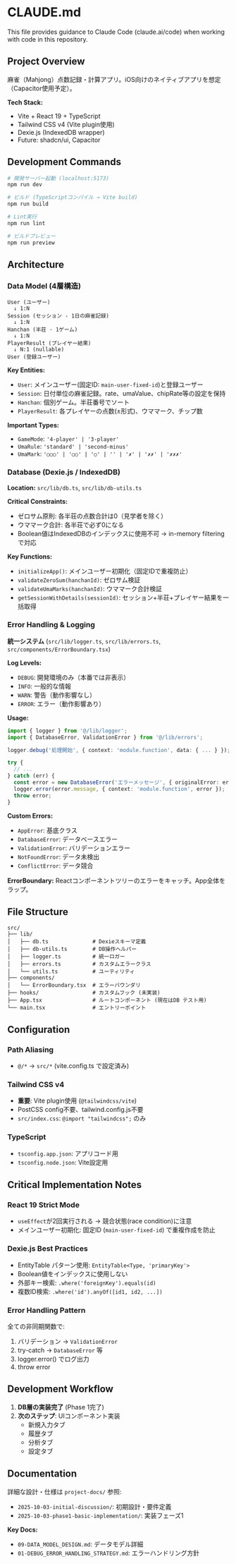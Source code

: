 # CLAUDE.md

This file provides guidance to Claude Code (claude.ai/code) when working with code in this repository.

## Project Overview

麻雀（Mahjong）点数記録・計算アプリ。iOS向けのネイティブアプリを想定（Capacitor使用予定）。

**Tech Stack:**
- Vite + React 19 + TypeScript
- Tailwind CSS v4 (Vite plugin使用)
- Dexie.js (IndexedDB wrapper)
- Future: shadcn/ui, Capacitor

## Development Commands

```bash
# 開発サーバー起動 (localhost:5173)
npm run dev

# ビルド (TypeScriptコンパイル → Vite build)
npm run build

# Lint実行
npm run lint

# ビルドプレビュー
npm run preview
```

## Architecture

### Data Model (4層構造)

```
User (ユーザー)
  ↓ 1:N
Session (セッション - 1日の麻雀記録)
  ↓ 1:N
Hanchan (半荘 - 1ゲーム)
  ↓ 1:N
PlayerResult (プレイヤー結果)
  ↓ N:1 (nullable)
User (登録ユーザー)
```

**Key Entities:**
- `User`: メインユーザー(固定ID: `main-user-fixed-id`)と登録ユーザー
- `Session`: 日付単位の麻雀記録。rate、umaValue、chipRate等の設定を保持
- `Hanchan`: 個別ゲーム。半荘番号でソート
- `PlayerResult`: 各プレイヤーの点数(±形式)、ウママーク、チップ数

**Important Types:**
- `GameMode`: `'4-player' | '3-player'`
- `UmaRule`: `'standard' | 'second-minus'`
- `UmaMark`: `'○○○' | '○○' | '○' | '' | '✗' | '✗✗' | '✗✗✗'`

### Database (Dexie.js / IndexedDB)

**Location:** `src/lib/db.ts`, `src/lib/db-utils.ts`

**Critical Constraints:**
- ゼロサム原則: 各半荘の点数合計は0（見学者を除く）
- ウママーク合計: 各半荘で必ず0になる
- Boolean値はIndexedDBのインデックスに使用不可 → in-memory filteringで対応

**Key Functions:**
- `initializeApp()`: メインユーザー初期化（固定IDで重複防止）
- `validateZeroSum(hanchanId)`: ゼロサム検証
- `validateUmaMarks(hanchanId)`: ウママーク合計検証
- `getSessionWithDetails(sessionId)`: セッション+半荘+プレイヤー結果を一括取得

### Error Handling & Logging

**統一システム** (`src/lib/logger.ts`, `src/lib/errors.ts`, `src/components/ErrorBoundary.tsx`)

**Log Levels:**
- `DEBUG`: 開発環境のみ（本番では非表示）
- `INFO`: 一般的な情報
- `WARN`: 警告（動作影響なし）
- `ERROR`: エラー（動作影響あり）

**Usage:**
```typescript
import { logger } from '@/lib/logger';
import { DatabaseError, ValidationError } from '@/lib/errors';

logger.debug('処理開始', { context: 'module.function', data: { ... } });

try {
  // ...
} catch (err) {
  const error = new DatabaseError('エラーメッセージ', { originalError: err });
  logger.error(error.message, { context: 'module.function', error });
  throw error;
}
```

**Custom Errors:**
- `AppError`: 基底クラス
- `DatabaseError`: データベースエラー
- `ValidationError`: バリデーションエラー
- `NotFoundError`: データ未検出
- `ConflictError`: データ競合

**ErrorBoundary:** Reactコンポーネントツリーのエラーをキャッチ。App全体をラップ。

## File Structure

```
src/
├── lib/
│   ├── db.ts              # Dexieスキーマ定義
│   ├── db-utils.ts        # DB操作ヘルパー
│   ├── logger.ts          # 統一ロガー
│   ├── errors.ts          # カスタムエラークラス
│   └── utils.ts           # ユーティリティ
├── components/
│   └── ErrorBoundary.tsx  # エラーバウンダリ
├── hooks/                 # カスタムフック (未実装)
├── App.tsx                # ルートコンポーネント (現在はDB テスト用)
└── main.tsx               # エントリーポイント
```

## Configuration

### Path Aliasing
- `@/*` → `src/*` (vite.config.ts で設定済み)

### Tailwind CSS v4
- **重要**: Vite plugin使用 (`@tailwindcss/vite`)
- PostCSS config不要、tailwind.config.js不要
- `src/index.css`: `@import "tailwindcss";` のみ

### TypeScript
- `tsconfig.app.json`: アプリコード用
- `tsconfig.node.json`: Vite設定用

## Critical Implementation Notes

### React 19 Strict Mode
- `useEffect`が2回実行される → 競合状態(race condition)に注意
- メインユーザー初期化: 固定ID (`main-user-fixed-id`) で重複作成を防止

### Dexie.js Best Practices
- EntityTable パターン使用: `EntityTable<Type, 'primaryKey'>`
- Boolean値をインデックスに使用しない
- 外部キー検索: `.where('foreignKey').equals(id)`
- 複数ID検索: `.where('id').anyOf([id1, id2, ...])`

### Error Handling Pattern
全ての非同期関数で:
1. バリデーション → `ValidationError`
2. try-catch → `DatabaseError` 等
3. logger.error() でログ出力
4. throw error

## Development Workflow

1. **DB層の実装完了** (Phase 1完了)
2. **次のステップ**: UIコンポーネント実装
   - 新規入力タブ
   - 履歴タブ
   - 分析タブ
   - 設定タブ

## Documentation

詳細な設計・仕様は `project-docs/` 参照:
- `2025-10-03-initial-discussion/`: 初期設計・要件定義
- `2025-10-03-phase1-basic-implementation/`: 実装フェーズ1

**Key Docs:**
- `09-DATA_MODEL_DESIGN.md`: データモデル詳細
- `01-DEBUG_ERROR_HANDLING_STRATEGY.md`: エラーハンドリング方針

